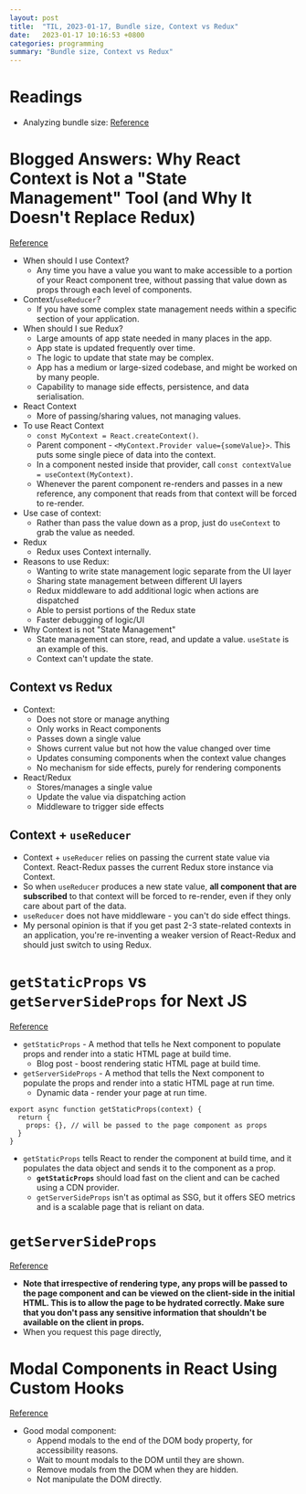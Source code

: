 ```yaml
---
layout: post
title:  "TIL, 2023-01-17, Bundle size, Context vs Redux"
date:   2023-01-17 10:16:53 +0800
categories: programming
summary: "Bundle size, Context vs Redux"
---
```


# Readings

- Analyzing bundle size: [Reference](https://stackoverflow.com/questions/58410608/how-to-analyze-next-js-bundle-size-and-content)

# Blogged Answers: Why React Context is Not a "State Management" Tool (and Why It Doesn't Replace Redux)
[Reference](https://blog.isquaredsoftware.com/2021/01/context-redux-differences/)

- When should I use Context?
  - Any time you have a value you want to make accessible to a portion of your React component tree, without passing that value down as props through each level of components.
- Context/`useReducer`?
  - If you have some complex state management needs within a specific section of your application.
- When should I sue Redux?
  - Large amounts of app state needed in many places in the app.
  - App state is updated frequently over time.
  - The logic to update that state may be complex.
  - App has a medium or large-sized codebase, and might be worked on by many people.
  - Capability to manage side effects, persistence, and data serialisation.
- React Context
  - More of passing/sharing values, not managing values.
- To use React Context
  - `const MyContext = React.createContext()`.
  - Parent component - `<MyContext.Provider value={someValue}>`. This puts some single piece of data into the context.
  - In a component nested inside that provider, call `const contextValue = useContext(MyContext)`.
  - Whenever the parent component re-renders and passes in a new reference, any component that reads from that context will be forced to re-render.
- Use case of context:
  - Rather than pass the value down as a prop, just do `useContext` to grab the value as needed.
- Redux
  - Redux uses Context internally.
- Reasons to use Redux:
  - Wanting to write state management logic separate from the UI layer
  - Sharing state management between different UI layers
  - Redux middleware to add additional logic when actions are dispatched
  - Able to persist portions of the Redux state
  - Faster debugging of logic/UI
- Why Context is not "State Management"
  - State management can store, read, and update a value. `useState` is an example of this.
  - Context can't update the state.

## Context vs Redux

- Context:
  - Does not store or manage anything
  - Only works in React components
  - Passes down a single value
  - Shows current value but not how the value changed over time
  - Updates consuming components when the context value changes
  - No mechanism for side effects, purely for rendering components
- React/Redux
  - Stores/manages a single value
  - Update the value via dispatching action
  - Middleware to trigger side effects

## Context + `useReducer`

- Context + `useReducer` relies on passing the  current state value via Context. React-Redux passes the current Redux store instance via Context.
- So when `useReducer` produces a new state value, **all component that are subscribed** to that context will be forced to re-render, even if they only care about part of the data.
- `useReducer` does not have middleware - you can't do side effect things.
- My personal opinion is that if you get past 2-3 state-related contexts in an application, you're re-inventing a weaker version of React-Redux and should just switch to using Redux.

# `getStaticProps` vs `getServerSideProps` for Next JS
[Reference](https://www.ohmycrawl.com/getstaticprops-vs-getserversideprops/)

- `getStaticProps` - A method that tells he Next component to populate props and render into a static HTML page at build time.
  - Blog post - boost rendering static HTML page at build time.
- `getServerSideProps` - A method that tells the Next component to populate the props and render into a static HTML page at run time.
  - Dynamic data - render your page at run time.

```
export async function getStaticProps(context) {
  return {
    props: {}, // will be passed to the page component as props
  }
}
```

- `getStaticProps` tells React to render the component at build time, and it populates the data object and sends it to the component as a prop.
  - **`getStaticProps`** should load fast on the client and can be cached using a CDN provider.
  - `getServerSideProps` isn't as optimal as SSG, but it offers SEO metrics and is a scalable page that is reliant on data.

# `getServerSideProps`
[Reference](https://nextjs.org/docs/basic-features/data-fetching/get-server-side-props)

- **Note that irrespective of rendering type, any props will be passed to the page component and can be viewed on the client-side in the initial HTML. This is to allow the page to be hydrated correctly. Make sure that you don't pass any sensitive information that shouldn't be available on the client in props.**
- When you request this page directly,

# Modal Components in React Using Custom Hooks
[Reference](https://upmostly.com/tutorials/modal-components-react-custom-hooks)

- Good modal component:
  - Append modals to the end of the DOM body property, for accessibility reasons.
  - Wait to mount modals to the DOM until they are shown.
  - Remove modals from the DOM when they are hidden.
  - Not manipulate the DOM directly.
